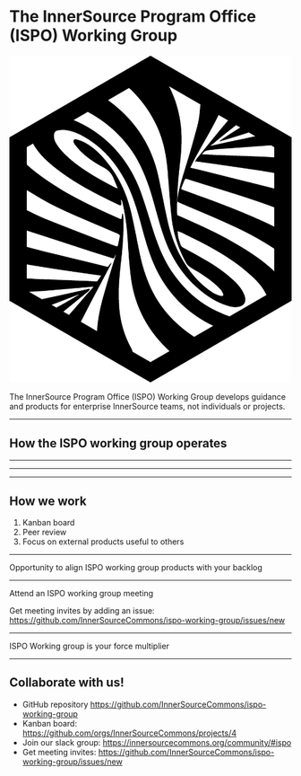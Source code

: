 # The InnerSource Program Office (ISPO) Working Group
<!---  Slide 2: Opening Statement --->

![bg right](../assets/innersource-commons.svg)

The InnerSource Program Office (ISPO) Working Group develops guidance and products for enterprise InnerSource teams, not individuals or projects.

<!--
1. Define an ISPO
2. ...
-->
--- 
<!--- Slide 14 --->

<!-- KEY MESSAGE 3:  -->

## How the ISPO working group operates

<!-- How: How the working group operates, and how the audience can contribute in ways that maximize the benefits of the working group for their own needs -->

--- 
<!--- Slide 15 --->

<!-- biweekly working group meetings, a dedicated Slack channel, GitHub repositories, and a GitHub-based Kanban board -->

--- 
<!--- Slide 16 --->

<!-- Our objective is to deliver valuable products through collaborative efforts, accommodating participants' availability and interest -->

--- 
<!--- Slide 17 --->

## How we work

1. Kanban board
2. Peer review
3. Focus on external products useful to others

<!-- All projects within the working group undergo peer review as they progress through the Kanban board -->

---
<!---  Slide 18: Closing Point of View --->
Opportunity to align ISPO working group products with your backlog 

<!-- "We want people to take the work in their company backlog and align it to what is being contributed in this working group.
E.g. in peoples' company backlog there are tickets that talk about them working and building this out in the InnerSource Commons." -->

---
<!---  Slide 19: Specific Action --->

Attend an ISPO working group meeting

Get meeting invites by adding an issue: https://github.com/InnerSourceCommons/ispo-working-group/issues/new

---
<!---  Slide 20: Benefits of Action --->

ISPO Working group is your force multiplier

<!-- "You should know this already - same benefits as open source.
Build it together ... work together ... reduce duplication.
Run our InnerSource programs as a collective open source project." -->

---
<!---  Slide 21: Closing Statement --->

## Collaborate with us!

- GitHub repository https://github.com/InnerSourceCommons/ispo-working-group 
- Kanban board: https://github.com/orgs/InnerSourceCommons/projects/4 
- Join our slack group: https://innersourcecommons.org/community/#ispo 
- Get meeting invites: https://github.com/InnerSourceCommons/ispo-working-group/issues/new